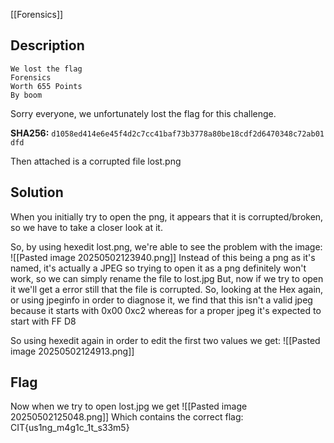 [[Forensics]]
## Description
```
We lost the flag
Forensics
Worth 655 Points
By boom
```

Sorry everyone, we unfortunately lost the flag for this challenge.

**SHA256:** `d1058ed414e6e45f4d2c7cc41baf73b3778a80be18cdf2d6470348c72ab01dfd`

Then attached is a corrupted file lost.png

## Solution

When you initially try to open the png, it appears that it is corrupted/broken, so we have to take a closer look at it.

So, by using hexedit lost.png, we're able to see the problem with the image:
![[Pasted image 20250502123940.png]]
Instead of this being a png as it's named, it's actually a JPEG so trying to open it as a png definitely won't work, so we can simply rename the file to lost.jpg
But, now if we try to open it we'll get a error still that the file is corrupted. So, looking at the Hex again, or using jpeginfo in order to diagnose it, we find that this isn't a valid jpeg because it starts with 0x00 0xc2 whereas for a proper jpeg it's expected to start with FF D8

So using hexedit again in order to edit the first two values we get:
![[Pasted image 20250502124913.png]]
## Flag

Now when we try to open lost.jpg we get
![[Pasted image 20250502125048.png]]
Which contains the correct flag:
CIT{us1ng_m4g1c_1t_s33m5}
